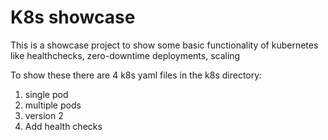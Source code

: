# K8s showcase

This is a showcase project to show some basic functionality of kubernetes like healthchecks, zero-downtime deployments, scaling

To show these there are 4 k8s yaml files in the k8s directory:
1. single pod
2. multiple pods
3. version 2
4. Add health checks
